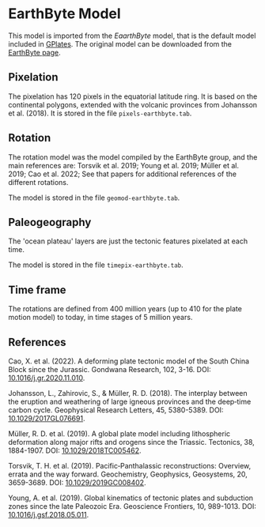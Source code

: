 # EarthByte Model

This model is imported from the *EaarthByte* model,
that is the default model included in [GPlates](https://www.gplates.org/).
The original model can be downloaded
from the [EarthByte page](https://www.earthbyte.org/gplates-2-3-software-and-data-sets/).

## Pixelation

The pixelation has 120 pixels in the equatorial latitude ring.
It is based on the continental polygons,
extended with the volcanic provinces from Johansson et al. (2018).
It is stored in the file `pixels-earthbyte.tab`.

## Rotation

The rotation model was the model compiled by the EarthByte group,
and the main references are:
Torsvik et al. 2019;
Young et al. 2019;
Müller et al. 2019;
Cao et al. 2022;
See that papers for additional references of the different rotations.

The model is stored in the file `geomod-earthbyte.tab`.

## Paleogeography

The 'ocean plateau' layers are just the tectonic features
pixelated at each time.

The model is stored in the file `timepix-earthbyte.tab`.

## Time frame

The rotations are defined from 400 million years
(up to 410 for the plate motion model)
to today,
in time stages of 5 million years.

## References

Cao, X. et al.
(2022).
A deforming plate tectonic model of the South China Block since the Jurassic.
Gondwana Research, 102, 3-16.
DOI: [10.1016/j.gr.2020.11.010](https://doi.org/10.1016/j.gr.2020.11.010).

Johansson, L., Zahirovic, S., & Müller, R. D.
(2018).
The interplay between the eruption and weathering of large igneous provinces and the deep‐time carbon cycle.
Geophysical Research Letters, 45, 5380-5389.
DOI: [10.1029/2017GL076691](https://doi.org/10.1029/2017GL076691).

Müller, R. D. et al.
(2019).
A global plate model including lithospheric deformation along major rifts and orogens since the Triassic.
Tectonics, 38, 1884-1907.
DOI: [10.1029/2018TC005462](https://doi.org/10.1029/2018TC005462).

Torsvik, T. H. et al.
(2019).
Pacific‐Panthalassic reconstructions: Overview, errata and the way forward.
Geochemistry, Geophysics, Geosystems, 20, 3659-3689.
DOI: [10.1029/2019GC008402](https://doi.org/10.1029/2019GC008402).

Young, A. et al.
(2019).
Global kinematics of tectonic plates and subduction zones since the late Paleozoic Era. Geoscience Frontiers, 10, 989-1013.
DOI: [10.1016/j.gsf.2018.05.011](https://doi.org/10.1016/j.gsf.2018.05.011).
